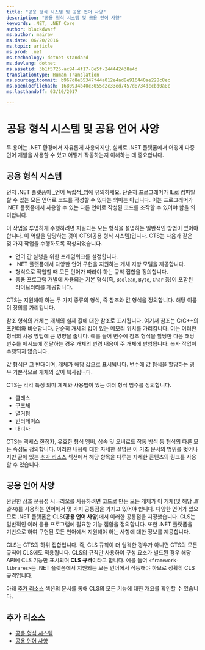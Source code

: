 ```yaml
---
title: "공용 형식 시스템 및 공용 언어 사양"
description: "공용 형식 시스템 및 공용 언어 사양"
keywords: .NET, .NET Core
author: blackdwarf
ms.author: mairaw
ms.date: 06/20/2016
ms.topic: article
ms.prod: .net
ms.technology: dotnet-standard
ms.devlang: dotnet
ms.assetid: 3b1f5725-ac94-4f17-8e5f-244442438a4d
translationtype: Human Translation
ms.sourcegitcommit: b967d8e55347f44a012e4ad8e916440ae228c8ec
ms.openlocfilehash: 1680934b40c3055d2c33ed7457d8734dccbd0a8c
ms.lasthandoff: 03/10/2017

---
```


# <a name="common-type-system--common-language-specification"></a>공용 형식 시스템 및 공용 언어 사양

두 용어는 .NET 환경에서 자유롭게 사용되지만, 실제로 .NET 플랫폼에서 어떻게 다중 언어 개발을 사용할 수 있고 어떻게 작동하는지 이해하는 데 중요합니다.

## <a name="common-type-system"></a>공용 형식 시스템

먼저 .NET 플랫폼이 _언어 독립적_임에 유의하세요. 단순히 프로그래머가 IL로 컴파일할 수 있는 모든 언어로 코드를 작성할 수 있다는 의미는 아닙니다. 이는 프로그래머가 .NET 플랫폼에서 사용할 수 있는 다른 언어로 작성된 코드를 조작할 수 있어야 함을 의미합니다.

이 작업을 투명하게 수행하려면 지원되는 모든 형식을 설명하는 일반적인 방법이 있어야 합니다. 이 역할을 담당하는 것이 CTS(공용 형식 시스템)입니다. CTS는 다음과 같은 몇 가지 작업을 수행하도록 작성되었습니다.

*   언어 간 실행을 위한 프레임워크를 설정합니다.
*   .NET 플랫폼에서 다양한 언어 구현을 지원하는 개체 지향 모델을 제공합니다.
*   형식으로 작업할 때 모든 언어가 따라야 하는 규칙 집합을 정의합니다.
*   응용 프로그램 개발에 사용되는 기본 형식(즉, `Boolean`, `Byte`, `Char` 등)이 포함된 라이브러리를 제공합니다.

CTS는 지원해야 하는 두 가지 종류의 형식, 즉 참조와 값 형식을 정의합니다. 해당 이름이 정의를 가리킵니다.

참조 형식의 개체는 개체의 실제 값에 대한 참조로 표시됩니다. 여기서 참조는 C/C++의 포인터와 비슷합니다. 단순히 개체의 값이 있는 메모리 위치를 가리킵니다. 이는 이러한 형식의 사용 방법에 큰 영향을 줍니다. 예를 들어 변수에 참조 형식을 할당한 다음 해당 변수를 메서드에 전달하는 경우 개체의 변경 내용이 주 개체에 반영됩니다. 복사 작업이 수행되지 않습니다.

값 형식은 그 반대이며, 개체가 해당 값으로 표시됩니다. 변수에 값 형식을 할당하는 경우 기본적으로 개체의 값이 복사됩니다.

CTS는 각각 특정 의미 체계와 사용법이 있는 여러 형식 범주를 정의합니다.

*   클래스
*   구조체
*   열거형
*   인터페이스
*   대리자

CTS는 액세스 한정자, 유효한 형식 멤버, 상속 및 오버로드 작동 방식 등 형식의 다른 모든 속성도 정의합니다. 이러한 내용에 대한 자세한 설명은 이 기초 문서의 범위를 벗어나지만 끝에 있는 [추가 리소스](#more-resources) 섹션에서 해당 항목을 다루는 자세한 콘텐츠의 링크를 사용할 수 있습니다.

## <a name="common-language-specification"></a>공용 언어 사양

완전한 상호 운용성 시나리오를 사용하려면 코드로 만든 모든 개체가 이 개체(및 해당 _호출자_)를 사용하는 언어에서 몇 가지 공통점을 가지고 있어야 합니다. 다양한 언어가 있으므로 .NET 플랫폼은 CLS(**공용 언어 사양**)에서 이러한 공통점을 지정했습니다. CLS는 일반적인 여러 응용 프로그램에 필요한 기능 집합을 정의합니다. 또한 .NET 플랫폼을 기반으로 하여 구현된 모든 언어에서 지원해야 하는 사항에 대한 정보를 제공합니다.

CLS는 CTS의 하위 집합입니다. 즉, CLS 규칙이 더 엄격한 경우가 아니면 CTS의 모든 규칙이 CLS에도 적용됩니다. CLS의 규칙만 사용하여 구성 요소가 빌드된 경우 해당 API에 CLS 기능만 표시되며 **CLS 규격**이라고 합니다. 예를 들어 `<framework-librares>`는 .NET 플랫폼에서 지원되는 모든 언어에서 작동해야 하므로 정확히 CLS 규격입니다.

아래 [추가 리소스](#more-resources) 섹션의 문서를 통해 CLS의 모든 기능에 대한 개요를 확인할 수 있습니다.

## <a name="more-resources"></a>추가 리소스

*   [공용 형식 시스템](https://msdn.microsoft.com/library/zcx1eb1e.aspx)
*   [공용 언어 사양](https://msdn.microsoft.com/library/12a7a7h3.aspx)

